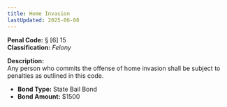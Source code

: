 ```yaml
---
title: Home Invasion
lastUpdated: 2025-06-08
---
```


**Penal Code:** § [6] 15  
**Classification:** *Felony*

**Description:**  
Any person who commits the offense of home invasion shall be subject to penalties as outlined in this code.

- **Bond Type:** State Bail Bond  
- **Bond Amount:** $1500

